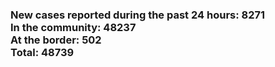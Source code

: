 ### New cases reported during the past 24 hours: 8271<br/>In the community: 48237<br/>At the border: 502<br/>Total: 48739